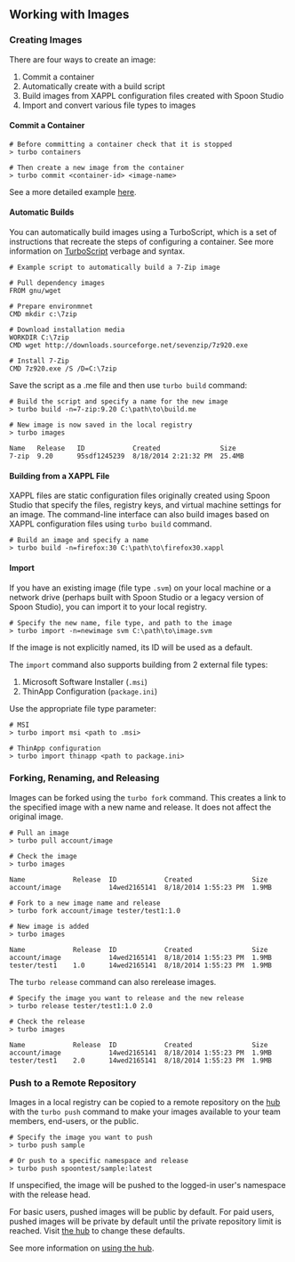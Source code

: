 ## Working with Images

### Creating Images

There are four ways to create an image:

1. Commit a container
2. Automatically create with a build script
3. Build images from XAPPL configuration files created with Spoon Studio
4. Import and convert various file types to images

#### Commit a Container

```
# Before committing a container check that it is stopped
> turbo containers

# Then create a new image from the container
> turbo commit <container-id> <image-name>
```

See a more detailed example [here](/docs/building/working-with-containers).

#### Automatic Builds

You can automatically build images using a TurboScript, which is a set of instructions that recreate the steps of configuring a container. See more information on [TurboScript](/docs/reference/turboscript) verbage and syntax.

```
# Example script to automatically build a 7-Zip image

# Pull dependency images
FROM gnu/wget

# Prepare environmnet
CMD mkdir c:\7zip

# Download installation media
WORKDIR C:\7zip
CMD wget http://downloads.sourceforge.net/sevenzip/7z920.exe

# Install 7-Zip
CMD 7z920.exe /S /D=C:\7zip
```

Save the script as a .me file and then use `turbo build` command:

```
# Build the script and specify a name for the new image
> turbo build -n=7-zip:9.20 C:\path\to\build.me

# New image is now saved in the local registry
> turbo images

Name   Release   ID            Created               Size
7-zip  9.20      95sdf1245239  8/18/2014 2:21:32 PM  25.4MB
```

#### Building from a XAPPL File

XAPPL files are static configuration files originally created using Spoon Studio that specify the files, registry keys, and virtual machine settings for an image. The command-line interface can also build images based on XAPPL configuration files using `turbo build` command.

```
# Build an image and specify a name
> turbo build -n=firefox:30 C:\path\to\firefox30.xappl
```

#### Import

If you have an existing image (file type `.svm`) on your local machine or a network drive (perhaps built with Spoon Studio or a legacy version of Spoon Studio), you can import it to your local registry.

```
# Specify the new name, file type, and path to the image
> turbo import -n=newimage svm C:\path\to\image.svm
```

If the image is not explicitly named, its ID will be used as a default.

The `import` command also supports building from 2 external file types:

1. Microsoft Software Installer (`.msi`)
2. ThinApp Configuration (`package.ini`)

Use the appropriate file type parameter:

```
# MSI
> turbo import msi <path to .msi>

# ThinApp configuration
> turbo import thinapp <path to package.ini> 
```

### Forking, Renaming, and Releasing

Images can be forked using the `turbo fork` command. This creates a link to the specified image with a new name and release. It does not affect the original image.

```
# Pull an image
> turbo pull account/image

# Check the image
> turbo images

Name            Release  ID            Created               Size
account/image            14wed2165141  8/18/2014 1:55:23 PM  1.9MB

# Fork to a new image name and release
> turbo fork account/image tester/test1:1.0

# New image is added
> turbo images

Name            Release  ID            Created               Size
account/image            14wed2165141  8/18/2014 1:55:23 PM  1.9MB
tester/test1    1.0      14wed2165141  8/18/2014 1:55:23 PM  1.9MB
```

The `turbo release` command can also rerelease images.

```
# Specify the image you want to release and the new release
> turbo release tester/test1:1.0 2.0

# Check the release
> turbo images

Name            Release  ID            Created               Size
account/image            14wed2165141  8/18/2014 1:55:23 PM  1.9MB
tester/test1    2.0      14wed2165141  8/18/2014 1:55:23 PM  1.9MB
```

### Push to a Remote Repository

Images in a local registry can be copied to a remote repository on the [hub](/hub) with the `turbo push` command to make your images available to your team members, end-users, or the public.

```
# Specify the image you want to push
> turbo push sample

# Or push to a specific namespace and release
> turbo push spoontest/sample:latest
```

If unspecified, the image will be pushed to the logged-in user's namespace with the release head.

For basic users, pushed images will be public by default. For paid users, pushed images will be private by default until the private repository limit is reached. Visit [the hub](/hub) to change these defaults.

See more information on [using the hub](/docs/hub).